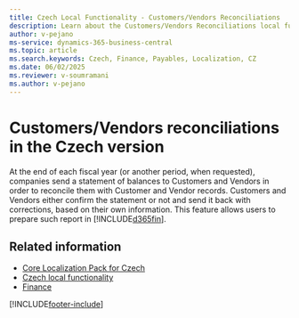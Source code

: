 ```yaml
---
title: Czech Local Functionality - Customers/Vendors Reconciliations
description: Learn about the Customers/Vendors Reconciliations local functionality available in the Czech version of Business Central.
author: v-pejano
ms-service: dynamics-365-business-central
ms.topic: article
ms.search.keywords: Czech, Finance, Payables, Localization, CZ
ms.date: 06/02/2025
ms.reviewer: v-soumramani
ms.author: v-pejano
---
```


# Customers/Vendors reconciliations in the Czech version

At the end of each fiscal year (or another period, when requested), companies send a statement of balances to Customers and Vendors in order to reconcile them with Customer and Vendor records. Customers and Vendors either confirm the statement or not and send it back with corrections, based on their own information. This feature allows users to prepare such report in [!INCLUDE[d365fin](../../includes/d365fin_md.md)].

## Related information

- [Core Localization Pack for Czech](ui-extensions-core-localization-pack-cz.md)  
- [Czech local functionality](czech-local-functionality.md)  
- [Finance](../../finance.md)  

[!INCLUDE[footer-include](../../includes/footer-banner.md)]
